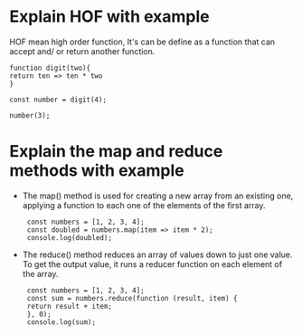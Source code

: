 # Explain HOF with example

HOF mean high order function, It's can be define as a function that can accept and/ or return another function. 

    function digit(two){
    return ten => ten * two
    }

    const number = digit(4);

    number(3);
<!-- the function return 12 as argument -->

# Explain the map and reduce methods with example

*  The map() method is used for creating a new array from an existing one, applying a function to each one of the elements of the first array. 

        const numbers = [1, 2, 3, 4];
        const doubled = numbers.map(item => item * 2);
        console.log(doubled);
    <!-- The function return [2, 4, 6, 8] as the argument  -->

*  The reduce() method reduces an array of values down to just one value. To get the output value, it runs a reducer function on each element of the array.

        const numbers = [1, 2, 3, 4];
        const sum = numbers.reduce(function (result, item) {
        return result + item;
        }, 0);
        console.log(sum);
    <!-- The function return 10 as the argument -->